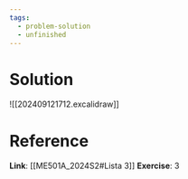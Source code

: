 ```yaml
---
tags:
  - problem-solution
  - unfinished
---
```

# Solution
![[202409121712.excalidraw]]

# Reference
**Link**: [[ME501A_2024S2#Lista 3]]
**Exercise**: 3